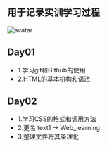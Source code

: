 ## 用于记录实训学习过程
![avatar](https://img0.baidu.com/it/u=177276548,2104625968&fm=26&fmt=auto&gp=0.jpg)

## Day01

* 1.学习git和Github的使用
* 2.HTML的基本机构和语法

## Day02

* 1.学习CSS的格式和调用方法
* 2.更名 text1 -> Web_learning
* 3.整理文件将其条理化
